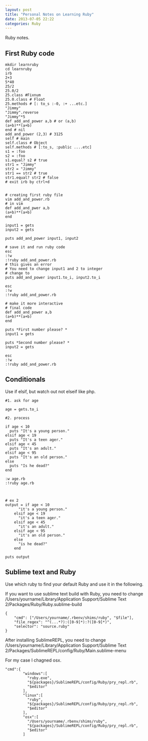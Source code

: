 ```yaml
---
layout: post
title: "Personal Notes on Learning Ruby"
date: 2013-07-05 22:22
categories: Ruby
---
```


Ruby notes.


## First Ruby code

    mkdir learnruby
    cd learnruby
    irb
    2+3
    5*40
    25/2
    25.0/2
    25.class #Fixnum
    25.0.class # Float
    25.methods # [: to_s :-0, :+ ...etc.]
    "Jimmy"
    "Jimmy".reverse
    "Jimmy"*5
    def add_and_power a,b # or (a,b)
    (a+b)**(a+b)
    end # nil
    add_and_power (2,3) # 3125
    self # main
    self.class # Object
    self.methods # [:to_s, :public ....etc]
    s1 = :foo
    s2 = :foo
    s1.equal? s2 # true
    str1 = "Jimmy"
    str2 = "Jimmy" 
    str1 == str2 # true
    str1.equal? str2 # false
    # exit irb by ctrl+d
    
    
    # creating first ruby file
    vim add_and_power.rb
    # in vim
    def add_and_pwer a,b
    (a+b)**(a+b)
    end
    
    input1 = gets
    input2 = gets
    
    puts add_and_power input1, input2
    
    # save it and run ruby code
    esc
    :!w
    :!ruby add_and_power.rb
    # this gives an error
    # You need to change input1 and 2 to integer
    # change to 
    puts add_and_power input1.to_i, input2.to_i
    
    esc
    :!w
    :!ruby add_and_power.rb
    
    # make it more interactive
    # final code
    def add_and_power a,b
    (a+b)**(a+b)
    end
    
    puts *First number please? *
    input1 = gets
    
    puts *Second number please? *
    input2 = gets
    
    esc
    :!w
    :!ruby add_and_power.rb



## Conditionals

Use if elsif, but watch out not elseif like php.

    
    #1. ask for age
    
    age = gets.to_i
    
    #2. process
    
    if age < 10
      puts "It's a young person."
    elsif age < 19
      puts "It's a teen ager."
    elsif age < 45
      puts "It's an adult."
    elsif age < 95
      puts "It's an old person."
    else
      puts "Is he dead?"
    end
    
    :w age.rb
    :!ruby age.rb
    
    
        
    # ex 2
    output = if age < 10
          "it's a young person."
        elsif age < 19
          "it's a teen ager."
        elsif age < 45
          "it's an adult."
        elsif age < 95
          "it's an old person."
        else
          "is he dead?"
        end
    
    puts output



## Sublime text and Ruby

Use which ruby to find your default Ruby and use it in the following.

If you want to use sublime text build with Ruby, you need to change /Users/yourname/Library/Application Support/Sublime Text 2/Packages/Ruby/Ruby.sublime-build


    
    {
        "cmd": ["/Users/yourname/.rbenv/shims/ruby", "$file"],
        "file_regex": "^(...*?):([0-9]*):?([0-9]*)",
        "selector": "source.ruby"
    }




After installing SublimeREPL, you need to change 
/Users/yourname/Library/Application Support/Sublime Text 2/Packages/SublimeREPL/config/Ruby/Main.sublime-menu

For my case I chagned osx.

    
    "cmd":{
            "windows":[
              "ruby.exe",
              "${packages}/SublimeREPL/config/Ruby/pry_repl.rb",
              "$editor"
            ],
            "linux":[
              "ruby",
              "${packages}/SublimeREPL/config/Ruby/pry_repl.rb",
              "$editor"
            ],
            "osx":[
              "/Users/yourname/.rbenv/shims/ruby",
              "${packages}/SublimeREPL/config/Ruby/pry_repl.rb",
              "$editor"
            ]

